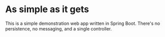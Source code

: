 As simple as it gets
=================

This is a simple demonstration web app written in Spring Boot. There's no
persistence, no messaging, and a single controller.


